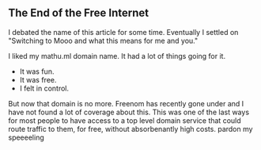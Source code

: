 ## The End of the Free Internet
I debated the name of this article for some time. Eventually I settled on "Switching to Mooo and what this means for me and you."

I liked my mathu.ml domain name. It had a lot of things going for it.
* It was fun.
* It was free.
* I felt in control.

But now that domain is no more. Freenom has recently gone under and I have not found a lot of coverage about this. This was one of the last ways for most people to have access to a top level domain service that could route traffic to them, for free, without absorbenantly high costs. pardon my speeeeling

